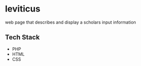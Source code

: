 # leviticus
web page that describes and display a scholars input information

## Tech Stack
- PHP
- HTML
- CSS
